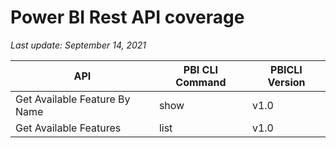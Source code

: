 # Power BI Rest API coverage

_Last update: September 14, 2021_

| API                           | PBI CLI Command | PBICLI Version |
| ----------------------------- | --------------- | -------------- |
| Get Available Feature By Name | show            | v1.0           |
| Get Available Features        | list            | v1.0           |
